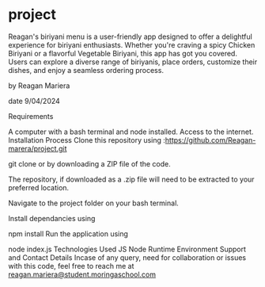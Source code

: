 # project
Reagan's biriyani menu is a user-friendly app designed to offer a delightful experience for biriyani enthusiasts. Whether you're craving a spicy Chicken Biriyani or a flavorful Vegetable Biriyani, this app has got you covered. Users can explore a diverse range of biriyanis, place orders, customize their dishes, and enjoy a seamless ordering process.


by Reagan Mariera


date 9/04/2024

Requirements


A computer with a bash terminal and node installed. Access to the internet. Installation Process Clone this repository using :https://github.com/Reagan-marera/project.git

git clone or by downloading a ZIP file of the code.

The repository, if downloaded as a .zip file will need to be extracted to your preferred location.

Navigate to the project folder on your bash terminal.

Install dependancies using

npm install Run the application using

node index.js Technologies Used JS Node Runtime Environment Support and Contact Details Incase of any query, need for collaboration or issues with this code, feel free to reach me at reagan.mariera@student.moringaschool.com


